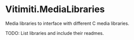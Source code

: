 # Vitimiti.MediaLibraries

Media libraries to interface with different C media libraries.

TODO: List libraries and include their readmes.